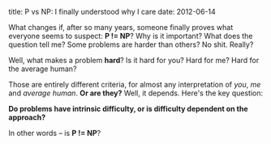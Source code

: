 title: P vs NP: I finally understood why I care
date: 2012-06-14

What changes if, after so many years, someone finally proves what everyone seems
to suspect: **P != NP**? Why is it important? What does the question tell me?
Some problems are harder than others? No shit. Really?

Well, what makes a problem **hard**? Is it hard for you? Hard for me? Hard for
the average human?

Those are entirely different criteria, for almost any interpretation of _you_,
_me_ and _average human_. **Or are they?** Well, it depends. Here's the key
question:

**Do problems have intrinsic difficulty, or is difficulty dependent on the
approach?**

In other words – is **P != NP**?
